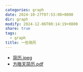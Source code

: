 ```yaml
---
categories: graph
date: 2024-10-27T07:53:08+0800
dir: graph
modify: 2024-12-06T00:14:19+0800
share: true
tags:
  - graph
title: 一些简历
---
```


- [简历.jpeg](../assets/images/%E7%AE%80%E5%8E%86.jpeg)
- [方皓天简历.pdf](../assets/images/%E6%96%B9%E7%9A%93%E5%A4%A9%E7%AE%80%E5%8E%86.pdf)
